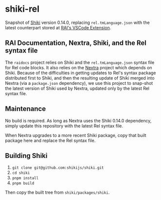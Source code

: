 # shiki-rel

Snapshot of [Shiki](https://github.com/shikijs/shiki) version 0.14.0, replacing `rel.tmLanguage.json` with the latest counterpart stored at [RAI's VSCode Extension](https://github.com/RelationalAI/relationalai-vscode).

## RAI Documentation, Nextra, Shiki, and the Rel syntax file

The `raidocs` project relies on Shiki and the `rel.tmLanguage.json` syntax file for Rel code blocks. It also relies on the [Nextra](https://github.com/shuding/nextra) project which depends on Shiki. Because of the difficulties in getting updates to Rel's syntax package distributed first to Shiki, and then the resulting update of Shiki merged into Nextra (via a `package.json` dependency), we use this project to snap-shot the latest version of Shiki used by Nextra, updated only by the latest Rel syntax file.

## Maintenance

No build is required. As long as Nextra uses the Shiki 0.14.0 dependency, simply update this repository with the latest Rel syntax file.

When Nextra upgrades to a more recent Shiki package, copy that built package here and replace the Rel syntax file.

## Building Shiki

1. `git clone git@github.com:shikijs/shiki.git`
2. `cd shiki`
3. `pnpm install`
4. `pnpm build`

Then copy the built tree from `shiki/packages/shiki`.
